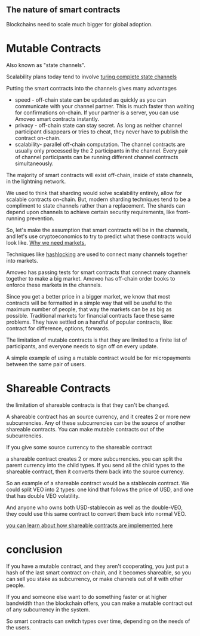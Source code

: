 ## The nature of smart contracts

Blockchains need to scale much bigger for global adoption.

Mutable Contracts
============

Also known as "state channels".

Scalability plans today tend to involve [turing complete state channels](programmable_state_channels.md)

Putting the smart contracts into the channels gives many advantages
* speed - off-chain state can be updated as quickly as you can communicate with your channel partner. This is much faster than waiting for confirmations on-chain. If your partner is a server, you can use Amoveo smart contracts instantly.
* privacy - off-chain state can stay secret. As long as neither channel participant disappears or tries to cheat, they never have to publish the contract on-chain.
* scalability- parallel off-chain computation. The channel contracts are usually only processed by the 2 participants in the channel. Every pair of channel participants can be running different channel contracts simultaneously.

The majority of smart contracts will exist off-chain, inside of state channels, in the lightning network.

We used to think that sharding would solve scalability entirely, allow for scalable contracts on-chain. But, modern sharding techniques tend to be a compliment to state channels rather than a replacement. The shards can depend upon channels to achieve certain security requirements, like front-running prevention.

So, let's make the assumption that smart contracts will be in the channels, and let's use cryptoeconomics to try to predict what these contracts would look like. 
[Why we need markets.](why_markets.md)

Techniques like [hashlocking](https://en.bitcoin.it/wiki/Atomic_cross-chain_trading) are used to connect many channels together into markets.

Amoveo has passing tests for smart contracts that connect many channels together to make a big market. Amoveo has off-chain order books to enforce these markets in the channels.

Since you get a better price in a bigger market, we know that most contracts will be formatted in a simple way that will be useful to the maximum number of people, that way the markets can be as big as possible.
Traditional markets for financial contracts face these same problems. They have settled on a handful of popular contracts, like: contract for difference, options, forwards.

The limitation of mutable contracts is that they are limited to a finite list of participants, and everyone needs to sign off on every update.

A simple example of using a mutable contract would be for micropayments between the same pair of users.

Shareable Contracts
===============

the limitation of shareable contracts is that they can't be changed.

A shareable contract has an source currency, and it creates 2 or more new subcurrencies.
Any of these subcurrencies can be the source of another shareable contracts. You can make mutable contracts out of the subcurrencies.

If you give some source currency to the shareable contract

a shareable contract creates 2 or more subcurrencies. you can split the parent currency into the child types. If you send all the child types to the shareable contract, then it converts them back into the source currency.

So an example of a shareable contract would be a stablecoin contract. We could split VEO into 2 types: one kind that follows the price of USD, and one that has double VEO volatility.

And anyone who owns both USD-stablecoin as well as the double-VEO, they could use this same contract to convert them back into normal VEO.

[you can learn about how shareable contracts are implemented here](shareable_contracts_implementation.md)


conclusion
=========

If you have a mutable contract, and they aren't cooperating, you just put a hash of the last smart contract on-chain, and it becomes shareable, so you can sell you stake as subcurrency, or make channels out of it with other people.

If you and someone else want to do something faster or at higher bandwidth than the blockchain offers, you can make a mutable contract out of any subcurrency in the system.

So smart contracts can switch types over time, depending on the needs of the users.